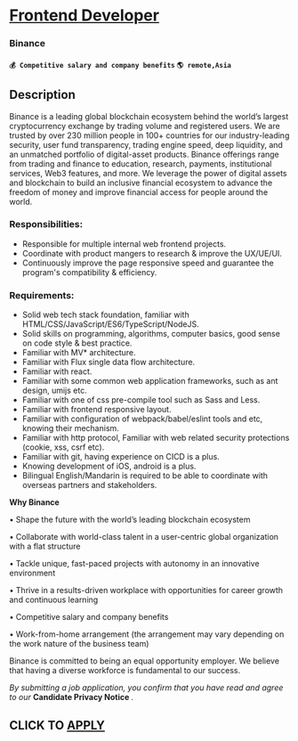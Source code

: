 # [Frontend Developer](https://www.remotewlb.com/apply/frontend-developer-136945)  
### Binance  
#### `💰 Competitive salary and company benefits` `🌎 remote,Asia`  

## Description

Binance is a leading global blockchain ecosystem behind the world’s largest cryptocurrency exchange by trading volume and registered users. We are trusted by over 230 million people in 100+ countries for our industry-leading security, user fund transparency, trading engine speed, deep liquidity, and an unmatched portfolio of digital-asset products. Binance offerings range from trading and finance to education, research, payments, institutional services, Web3 features, and more. We leverage the power of digital assets and blockchain to build an inclusive financial ecosystem to advance the freedom of money and improve financial access for people around the world.

  

  

### Responsibilities:

* Responsible for multiple internal web frontend projects.
* Coordinate with product mangers to research & improve the UX/UE/UI.
* Continuously improve the page responsive speed and guarantee the program's compatibility & efficiency. 

  

### Requirements:

* Solid web tech stack foundation, familiar with HTML/CSS/JavaScript/ES6/TypeScript/NodeJS.
* Solid skills on programming, algorithms, computer basics, good sense on code style & best practice.
* Familiar with MV* architecture.
* Familiar with Flux single data flow architecture.
* Familiar with react.
* Familiar with some common web application frameworks, such as ant design, umijs etc.
* Familiar with one of css pre-compile tool such as Sass and Less.
* Familiar with frontend responsive layout.
* Familiar with configuration of webpack/babel/eslint tools and etc, knowing their mechanism.
* Familiar with http protocol, Familiar with web related security protections (cookie, xss, csrf etc).
* Familiar with git, having experience on CICD is a plus.
* Knowing development of iOS, android is a plus.
* Bilingual English/Mandarin is required to be able to coordinate with overseas partners and stakeholders.

  

 **Why Binance**

• Shape the future with the world’s leading blockchain ecosystem

• Collaborate with world-class talent in a user-centric global organization with a flat structure

• Tackle unique, fast-paced projects with autonomy in an innovative environment

• Thrive in a results-driven workplace with opportunities for career growth and continuous learning

• Competitive salary and company benefits

• Work-from-home arrangement (the arrangement may vary depending on the work nature of the business team)

  

Binance is committed to being an equal opportunity employer. We believe that having a diverse workforce is fundamental to our success.

 _By submitting a job application, you confirm that you have read and agree to our_ **Candidate Privacy Notice** _._

  
## CLICK TO [APPLY](https://www.remotewlb.com/apply/frontend-developer-136945)


